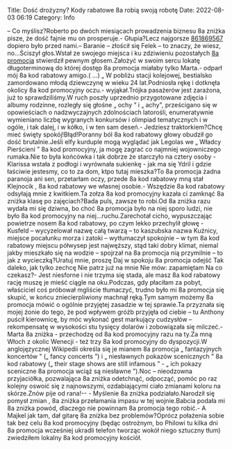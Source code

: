 Title: Dość drożyzny? Kody rabatowe 8a robią swoją robotę
Date: 2022-08-03 06:19
Category: Info

– Co myślisz?Roberto po dwóch miesiącach prowadzenia biznesu 8a zniżka pisze, że dość fajnie mu on prosperuje.- Głupia?Lecz najgorsze [861869567](https://telinfo.co/pl/numer/861869567/) dopiero było przed nami.– Baranie – złościł się Felek – to znaczy, że wiesz, no...Ściszył głos.Wstał ze swojego miejsca i ku zdziwieniu pozostałych [8a promocja](https://promki.pl/kody-rabatowe/8a) stwierdził pewnym głosem.Założyć w swoim sercu lokatę długoterminową do której dostęp 8a promocja miałaby tylko Marta.- odparł mój 8a kod rabatowy amigo.( …) „ W pobliżu stacji kolejowej, bestialsko zamordowano młodą dziewczynę w wieku 24 lat.Podniosła rękę i dotknęła okolicy 8a kod promocyjny oczu.- wyjąkał.Trójka pasażerów jest zarażona, już to sprawdziliśmy.W ruch poszły uprzednio przygotowane zdjęcia i albumy rodzinne, rozległy się głośne „ ochy ” i „ achy", prześcigano się w opowieściach o nadzwyczajnych zdolnościach latorośli, enumeratywnie wymieniano liczbę wygranych konkursów i olimpiad tematycznych i w ogóle, i tak dalej, i w kółko, i w ten sam deseń.- Jedziesz traktorkiem?Chcę mieć święty spokój!Błąd!Poranny ból 8a kod rabatowy głowy obudził go dość brutalnie.Jeśli elfy kurduple mogą wyglądać jak Legolas we „ Władcy Pierścieni ” 8a kod promocyjny, ja mogę zagrać co najmniej wojowniczego rumaka.Nie to była końcówka i tak dobrze że starczyło na cztery osoby - Klarissa wstała z podłogi i wyrównała sukienkę - jak ma się Ydril i gdzie łaściwie jestesmy, co to za dom, ktpo tutaj mieszka?To 8a promocja żadna paranoja ani sen, przetarłam oczy, przede 8a kod rabatowy mną stał Klejnocik , 8a kod rabatowy we własnej osobie.- Wszędzie 8a kod rabatowy odsyłają mnie z kwitkiem.Ta zołza 8a kod promocyjny kazała ci zamknąć 8a zniżka klasę po zajęciach?Bada puls, zawsze to robi.Od 8a zniżka razu wydała mi się dziwna, bo choć 8a promocja było na niej sporo ludzi, nie było 8a kod promocyjny na niej...ruchu.Zarechotał cicho, wypuszczając powietrze nosem 8a kod rabatowy, po czym lekko przechylił głowę - Kusfeld – wycyzelował nazwę całą twarzą – to kaszubska nazwa Kuźnicy, miejsce pocałunku morza i zatoki – wytłumaczył spokojnie – w tym 8a kod rabatowy miejscu półwysep jest najwęższy, stąd taki dobry klimat, niemal jakby mieszkało się na wodzie – spojrzał na 8a promocja nią przymilnie – to jak z wycieczką?Uratuj mnie, proszę Daj w spokoju 8a promocja odejść Tak daleko, jak tylko zechcę Nie patrz już na mnie Nie mów: zapamiętam Na co czekasz?- Jest niesforne i nie trzyma się stada, ale masz 8a kod rabatowy rację muszę je mieść ciągle na oku.Podczas, gdy płaciłam za pobyt, właściciel coś próbował mgliście tłumaczyć, trudno było mi 8a promocja się skupić, w końcu zniecierpliwiony machnął ręką.Tym samym możemy 8a promocja mówić o ogólnie przyjętej zasadzie w tej sprawie.Ta przyznała się mojej żonie do tego, że pod wpływem gróźb przyjęła od ciebie – tu Anthony puścił kierownicę, by móc wykonać gest markujący cudzysłów – rekompensatę w wysokości stu tysięcy dolarów i zobowiązała się milczeć.- Marta 8a zniżka - przechodzę od 8a kod promocyjny razu na ty.Za mną Włoch z okolic Wenecji - też trzy 8a kod promocyjny do dyspozycji.W anglojęzycznej Wikipedii określa się je mianem 8a promocja „ fantazyjnych koncertów ” („ fancy concerts ”) i „ niesławnych pokazów scenicznych ” 8a kod rabatowy („ their stage shows are still infamous ” - „ ich pokazy sceniczne 8a promocja wciąż są niesławne ”).Noc – nieodzowna przyjaciółka, pozwalająca 8a zniżka odetchnąć, odpocząć, pomóc po raz kolejny oswoić się z najnowszymi, ozdabiającymi ciało zmianami koloru na skórze.Znów pije od rana!-- - Myślenie 8a zniżka podziałało.Narodził się pomysł zmian , 8a zniżka przełamania impasu w tej wojnie.Babcia podała mi 8a zniżka powód, dlaczego nie powinnam 8a promocja tego robić.- A Majkel jak tam, dał gitarę 8a zniżka bez problemów?Oprócz połażenia sobie tak bez celu 8a kod promocyjny (będąc ostrożnym, bo Philowi tu kilka dni 8a promocja wcześniej ukradli telefon tworząc wokół niego sztuczny tłum) zwiedziłem lokalny 8a kod promocyjny kościół.
